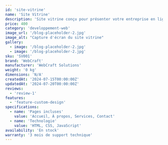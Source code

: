 ```yaml
---
id: 'site-vitrine'
name: 'Site Vitrine'
description: 'Site vitrine conçu pour présenter votre entreprise en ligne avec un design élégant et une interface utilisateur intuitive. Idéal pour les entreprises souhaitant une présence en ligne professionnelle.'
price: 400
category: 'developpement-web'
image_url: '/blog-placeholder-2.jpg'
image_alt: "Capture d'écran du site vitrine"
gallery:
  - image: '/blog-placeholder-2.jpg'
  - image: '/blog-placeholder-2.jpg'
sku: 'SV001'
brand: 'WebCraft'
manufacturer: 'WebCraft Solutions'
weight: '0 kg'
dimensions: 'N/A'
createdAt: '2024-07-15T00:00:00Z'
updatedAt: '2024-07-20T00:00:00Z'
reviews:
  - 'review-1'
features:
  - 'feature-custom-design'
specifications:
  - name: 'Pages incluses'
    value: 'Accueil, À propos, Services, Contact'
  - name: 'Technologie'
    value: 'HTML, CSS, JavaScript'
availability: 'En stock'
warranty: '3 mois de support technique'
---
```

